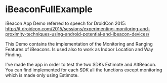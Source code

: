 # iBeaconFullExample
iBeacon App Demo referred to speech for DroidCon 2015: http://it.droidcon.com/2015/sessions/experimenting-monitoring-and-proximity-techniques-using-android-potential-and-ibeacon-devices/

This Demo contains the implementation of the Monitoring and Ranging Features of iBeacons.
Is used also to work as Indoor Location and Way Finding.

I've made the app in order to test the two SDKs Estimote and AltBeacon.
You can find implemented for each SDK all the functions except monitoring which is made only using Estimote.



